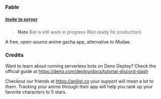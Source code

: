 ### Fable

##### [Invite to server](https://discord.com/api/oauth2/authorize?client_id=1041970851559522304&scope=applications.commands)

> **Note** Bot is still work in progress (Not ready for production)

A free, open-source anime gacha app, alternative to Mudae.

### Credits

Want to learn about running serverless bots on Deno Deploy? Check the official
guide at https://deno.com/deploy/docs/tutorial-discord-slash

Checkout our friends at https://anilist.co your support will mean a lot to them.
Tracking your anime through their app will help you rank up your favorite
characters to 5 stars.
